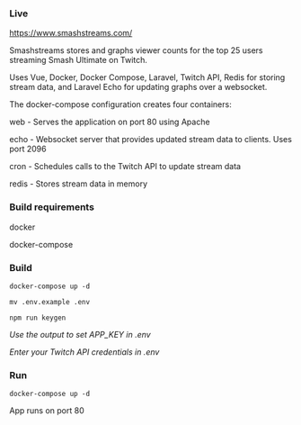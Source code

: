 ### Live
https://www.smashstreams.com/

Smashstreams stores and graphs viewer counts for the top 25 users streaming Smash Ultimate on Twitch.

Uses Vue, Docker, Docker Compose, Laravel, Twitch API, Redis for storing stream data, and Laravel Echo for updating graphs over a websocket.

The docker-compose configuration creates four containers:

web - Serves the application on port 80 using Apache

echo - Websocket server that provides updated stream data to clients. Uses port 2096

cron - Schedules calls to the Twitch API to update stream data

redis - Stores stream data in memory

### Build requirements
docker

docker-compose

### Build
`docker-compose up -d`

`mv .env.example .env`

`npm run keygen`

*Use the output to set APP_KEY in .env*

*Enter your Twitch API credentials in .env*

### Run
`docker-compose up -d`

App runs on port 80

